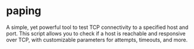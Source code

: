 # paping
A simple, yet powerful tool to test TCP connectivity to a specified host and port. This script allows you to check if a host is reachable and responsive over TCP, with customizable parameters for attempts, timeouts, and more.
